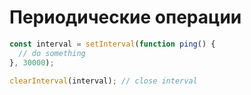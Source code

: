 # Периодические операции

```javascript
const interval = setInterval(function ping() {
  // do something
}, 30000);

clearInterval(interval); // close interval
```
